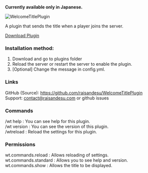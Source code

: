 <strong>Currently available only in Japanese.</strong>

![WelcomeTitlePlugin](https://user-images.githubusercontent.com/89285532/216763298-78a36ac5-72c2-4dc6-800f-8bda5b110460.png)

A plugin that sends the title when a player joins the server.

[Download Plugin](https://www.spigotmc.org/resources/welcometitleplugin.107816/download?version=484721)

### Installation method:
1. Download and go to plugins folder
2. Reload the server or restart the server to enable the plugin.
3. [Optional] Change the message in config.yml.

### Links
GitHub (Source): https://github.com/raisandesu/WelcomeTitlePlugin<br>
Support: contact@raisandesu.com or github issues

### Commands
/wt help : You can see help for this plugin.<br>
/wt version : You can see the version of this plugin.<br>
/wtreload : Reload the settings for this plugin.

### Permissions
wt.commands.reload : Allows reloading of settings.<br>
wt.commands.standard : Allows you to see help and version.<br>
wt.commands.show : Allows the title to be displayed.
